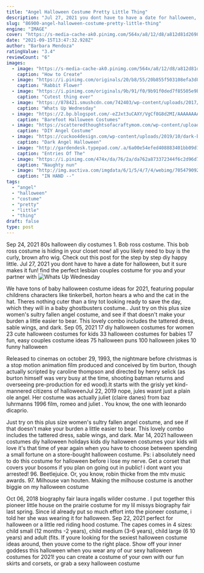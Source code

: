 ```yaml
---
title: "Angel Halloween Costume Pretty Little Thing"
description: "Jul 27, 2021 you dont have to have a date for halloween, but it sure makes it fun! find the perfect lesbian couples costume for you and your partner with"
slug: "86900-angel-halloween-costume-pretty-little-thing"
engine: "IMAGE"
cover: "https://s-media-cache-ak0.pinimg.com/564x/a8/12/d8/a812d81d269890806a96a7fb5d1fcf86.jpg"
date: "2021-09-15T13:47:32.928Z"
author: "Barbara Mendoza"
ratingValue: "3.4"
reviewCount: "6"
images:
  - image: "https://s-media-cache-ak0.pinimg.com/564x/a8/12/d8/a812d81d269890806a96a7fb5d1fcf86.jpg"
    caption: "How to Create"
  - image: "https://i.pinimg.com/originals/20/b8/55/20b855f503108efa3d8b753f0a1c623d.jpg"
    caption: "Rabbit Flower"
  - image: "https://i.pinimg.com/originals/9b/91/f0/9b91f0ded7f85505e9b0284af0e3d31a.jpg"
    caption: "Cutest thing ever"
  - image: "https://878421.smushcdn.com/742403/wp-content/uploads/2017/10/IMG_17751-560x560.jpg?lossy=0&strip=1&webp=1"
    caption: "Whats Up Wednesday"
  - image: "https://2.bp.blogspot.com/-eZJxt3uCAXY/VgCf8G8d2MI/AAAAAAAABFo/wcHaia18pDM/s1600/barefoot-native-american-costume.jpg"
    caption: "Barefoot Halloween Costumes"
  - image: "https://scatteredthoughtsofacraftymom.com/wp-content/uploads/2013/10/DSC_3476-copy-1-1.jpg"
    caption: "DIY Angel Costume"
  - image: "https://cuckoo4design.com/wp-content/uploads/2019/10/dark-black-angel-halloween-costume_3879.jpg"
    caption: "Dark Angel Halloween"
  - image: "http://gardendesk.typepad.com/.a/6a00e54efed408883401bb09d11a0f970d-800wi"
    caption: "Entries Of The"
  - image: "https://i.pinimg.com/474x/da/76/2a/da762a873372344f6c2d96d7f3f035bf--gorgeous-eyes-pretty-eyes.jpg"
    caption: "Naughty nun"
  - image: "http://img.auctiva.com/imgdata/6/1/5/4/7/4/webimg/705479092_o.jpg"
    caption: "IN HAND --"
tags:
  - "angel"
  - "halloween"
  - "costume"
  - "pretty"
  - "little"
  - "thing"
draft: false
type: post
---
```


Sep 24, 2021 80s halloween diy costumes 1. Bob ross costume. This bob ross costume is hiding in your closet now! all you likely need to buy is the curly, brown afro wig. Check out this post for the step by step diy happy little. Jul 27, 2021 you dont have to have a date for halloween, but it sure makes it fun! find the perfect lesbian couples costume for you and your partner with
![Whats Up Wednesday](https://878421.smushcdn.com/742403/wp-content/uploads/2017/10/IMG_17751-560x560.jpg?lossy=0&strip=1&webp=1 "Whats Up Wednesday")

We have tons of baby halloween costume ideas for 2021, featuring popular childrens characters like tinkerbell, horton hears a who and the cat in the hat. Theres nothing cuter than a tiny tot looking ready to save the day, which they will in a baby ghostbusters costume.. Just try on this plus size women&#39;s sultry fallen angel costume, and see if that doesn&#39;t make your burden a little easier to bear. This lovely combo includes the tattered dress, sable wings, and dark. Sep 05, 2021 17 diy halloween costumes for women 23 cute halloween costumes for kids 33 halloween costumes for babies 17 fun, easy couples costume ideas 75 halloween puns 100 halloween jokes 10 funny halloween
<!--inArticleAds-->

<!--galleryOne-->

Released to cinemas on october 29, 1993, the nightmare before christmas is a stop motion animation film produced and conceived by tim burton, though actually scripted by caroline thompson and directed by henry selick (as burton himself was very busy at the time, shooting batman returns and overseeing pre-production for ed wood).It starts with the grisly yet kind-mannered citizens of halloweenJul 22, 2019 nope, jules wasnt just a plain ole angel. Her costume was actually juliet (claire danes) from baz luhrmanns 1996 film, romeo and juliet . You know, the one with leonardo dicaprio.
<!--inArticleAds-->

<!--galleryTwo-->

Just try on this plus size women's sultry fallen angel costume, and see if that doesn't make your burden a little easier to bear. This lovely combo includes the tattered dress, sable wings, and dark. Mar 14, 2021 halloween costumes diy halloween holidays kids diy halloween costumes your kids will love it's that time of year again when you have to choose between spending a small fortune on a store-bought halloween costume. Ps: i absolutely need to do this costume for halloween before i lose my nerve. Get a corset that covers your bosoms if you plan on going out in public! i dont want you arrested! 96. Beetlejuice. Or, you know, robin thicke from the mtv music awards. 97. Milhouse van houten. Making the milhouse costume is another biggie on my halloween costume
<!--galleryThree-->

Oct 06, 2018 biography fair  laura ingalls wilder costume . I put together this pioneer little house on the prairie costume for my lil missys biography fair last spring. Since id already put so much effort into the pioneer costume, i told her she was wearing it for halloween. Sep 22, 2021 perfect for halloween or a little red riding hood costume. The capes comes in 4 sizes: child small (12 months -2 years), child medium (3-6 years), child large (6  10 years) and adult (fits. If youre looking for the sexiest halloween costume ideas around, then youve come to the right place. Show off your inner goddess this halloween when you wear any of our sexy halloween costumes for 2021! you can create a costume of your own with our fun skirts and corsets, or grab a sexy halloween costume